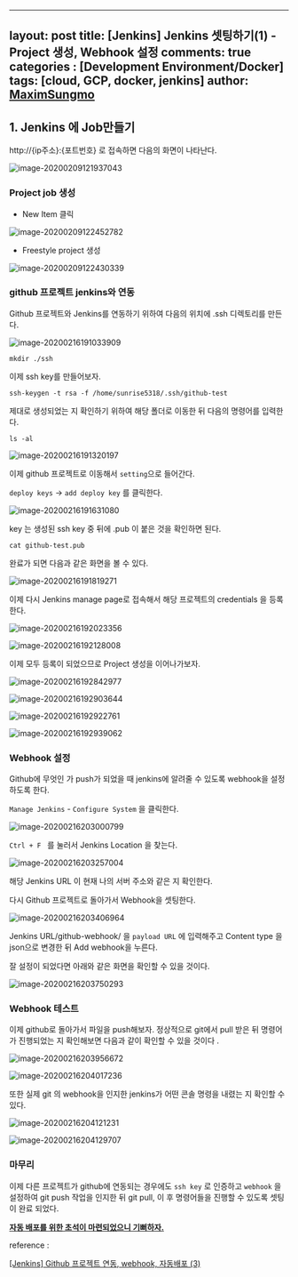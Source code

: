 
---
layout: post
title:  [Jenkins] Jenkins 셋팅하기(1) - Project 생성, Webhook 설정
comments: true
categories : [Development Environment/Docker]
tags: [cloud, GCP, docker, jenkins]
author: [MaximSungmo](https://maximsungmo.github.io/)
---



## 1. Jenkins 에 Job만들기

http://{ip주소}:{포트번호} 로 접속하면 다음의 화면이 나타난다.

![image-20200209121937043](/assets/images/image-20200209121937043.png)

### Project job 생성

- New Item 클릭

![image-20200209122452782](/assets/images/image-20200209122452782.png)

- Freestyle project 생성

![image-20200209122430339](/assets/images/image-20200209122430339.png)





### github 프로젝트 jenkins와 연동 

Github 프로젝트와 Jenkins를 연동하기 위하여 다음의 위치에 .ssh 디렉토리를 만든다.

![image-20200216191033909](/assets/images/image-20200216191033909.png)

```
mkdir ./ssh
```



이제 ssh key를 만들어보자.

```
ssh-keygen -t rsa -f /home/sunrise5318/.ssh/github-test
```

제대로 생성되었는 지 확인하기 위하여 해당 폴더로 이동한 뒤 다음의 명령어를 입력한다.

```
ls -al
```

![image-20200216191320197](/assets/images/image-20200216191320197.png)



이제 github 프로젝트로 이동해서 `setting`으로 들어간다. 

`deploy keys` -> `add deploy key` 를 클릭한다. 

![image-20200216191631080](/assets/images/image-20200216191631080.png)

key 는 생성된 ssh key 중 뒤에 .pub 이 붙은 것을 확인하면 된다.

```
cat github-test.pub
```



완료가 되면 다음과 같은 화면을 볼 수 있다.

![image-20200216191819271](/assets/images/image-20200216191819271.png)



이제 다시 Jenkins manage page로 접속해서 해당 프로젝트의 credentials 을 등록한다.

![image-20200216192023356](/assets/images/image-20200216192023356.png)

![image-20200216192128008](/assets/images/image-20200216192128008.png)

이제 모두 등록이 되었으므로 Project 생성을 이어나가보자.

![image-20200216192842977](/assets/images/image-20200216192842977.png)

![image-20200216192903644](/assets/images/image-20200216192903644.png)

![image-20200216192922761](/assets/images/image-20200216192922761.png)

![image-20200216192939062](/assets/images/image-20200216192939062.png)



### Webhook 설정

Github에 무엇인 가 push가 되었을 때 jenkins에 알려줄 수 있도록 webhook을 설정하도록 한다.

`Manage Jenkins` - `Configure System` 을 클릭한다. 

![image-20200216203000799](/assets/images/image-20200216203000799.png)

`Ctrl + F ` 를 눌러서 Jenkins Location 을 찾는다.

![image-20200216203257004](/assets/images/image-20200216203257004.png)

해당 Jenkins URL 이 현재 나의 서버 주소와 같은 지 확인한다.



다시 Github 프로젝트로 돌아가서 Webhook을 셋팅한다.

![image-20200216203406964](/assets/images/image-20200216203406964.png)

Jenkins URL/github-webhook/ 을 `payload URL` 에 입력해주고 Content type 을 json으로 변경한 뒤 Add webhook을 누른다.



잘 설정이 되었다면 아래와 같은 화면을 확인할 수 있을 것이다. 

![image-20200216203750293](/assets/images/image-20200216203750293.png)



### Webhook 테스트 

이제 github로 돌아가서 파일을 push해보자. 정상적으로 git에서 pull 받은 뒤 명령어가 진행되었는 지 확인해보면 다음과 같이 확인할 수 있을 것이다 .

![image-20200216203956672](/assets/images/image-20200216203956672.png)

![image-20200216204017236](/assets/images/image-20200216204017236.png)



또한 실제 git 의 webhook을 인지한 jenkins가 어떤 콘솔 명령을 내렸는 지 확인할 수 있다.

![image-20200216204121231](/assets/images/image-20200216204121231.png)

![image-20200216204129707](/assets/images/image-20200216204129707.png)



### 마무리 

이제 다른 프로젝트가 github에 연동되는 경우에도 `ssh key` 로 인증하고 `webhook` 을 설정하여 git push 작업을 인지한 뒤 git pull, 이 후 명령어들을 진행할 수 있도록 셋팅이 완료 되었다. 

<u>**자동 배포를 위한 초석이 마련되었으니 기뻐하자.**</u>



reference : 

[[Jenkins] Github 프로젝트 연동, webhook, 자동배포 (3)](https://kutar37.tistory.com/entry/Jenkins-Github-%EC%97%B0%EB%8F%99-%EC%9E%90%EB%8F%99%EB%B0%B0%ED%8F%AC-3)